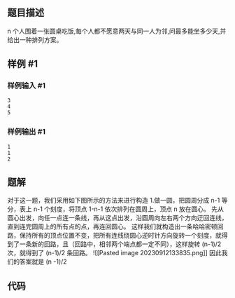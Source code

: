 # 
## 题目描述

n 个人围着一张圆桌吃饭,每个人都不愿意两天与同一人为邻,问最多能坐多少天,并给出一种排列方案。

## 样例 #1

### 样例输入 #1

```
3
4
5
```

### 样例输出 #1

```
1
1
2
```

## 题解
对于这一题，我们采用如下图所示的方法来进行构造
1.做一圆，把圆周分成 n-1 等分，表上 n-1 个刻度，将顶点 1-n-1 依次排列在圆周上，顶点 n 放在圆心。
先从圆心出发，向任一点连一条线，再从这点出发，沿圆周向左右两个方向迂回连线，直到连完圆周上的所有点的点，再连回圆心。
这样我们就构造出一条哈哈密顿回路，保持所有的顶点位置不变，把所有连线绕圆心逆时针方向旋转一个刻度，就得到了一条新的回路，且（回路中，相邻两个端点都一定不同），这样旋转 (n-1)/2 次，就得到了 (n-1)/2 条回路。
![[Pasted image 20230912133835.png]]
因此我们的答案就是 (n -1)/2
## 代码
```cpp

```